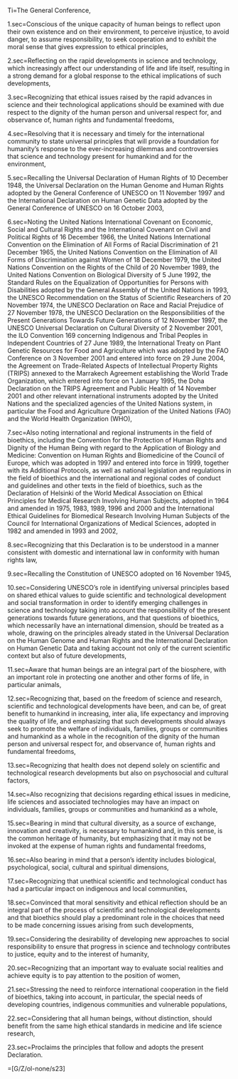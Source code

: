 Ti=The General Conference, 

1.sec=Conscious of the unique capacity of human beings to reflect upon their own existence and on their environment, to perceive injustice, to avoid danger, to assume responsibility, to seek cooperation and to exhibit the moral sense that gives expression to ethical principles, 

2.sec=Reflecting on the rapid developments in science and technology, which increasingly affect our understanding of life and life itself, resulting in a strong demand for a global response to the ethical implications of such developments, 

3.sec=Recognizing that ethical issues raised by the rapid advances in science and their technological applications should be examined with due respect to the dignity of the human person and universal respect for, and observance of, human rights and fundamental freedoms, 

4.sec=Resolving that it is necessary and timely for the international community to state universal principles that will provide a foundation for humanity’s response to the ever-increasing dilemmas and controversies that science and technology present for humankind and for the environment, 

5.sec=Recalling the Universal Declaration of Human Rights of 10 December 1948, the Universal Declaration on the Human Genome and Human Rights adopted by the General Conference of UNESCO on 11 November 1997 and the International Declaration on Human Genetic Data adopted by the General Conference of UNESCO on 16 October 2003, 

6.sec=Noting the United Nations International Covenant on Economic, Social and Cultural Rights and the International Covenant on Civil and Political Rights of 16 December 1966, the United Nations International Convention on the Elimination of All Forms of Racial Discrimination of 21 December 1965, the United Nations Convention on the Elimination of All Forms of Discrimination against Women of 18 December 1979, the United Nations Convention on the Rights of the Child of 20 November 1989, the United Nations Convention on Biological Diversity of 5 June 1992, the Standard Rules on the Equalization of Opportunities for Persons with Disabilities adopted by the General Assembly of the United Nations in 1993, the UNESCO Recommendation on the Status of Scientific Researchers of 20 November 1974, the UNESCO Declaration on Race and Racial Prejudice of 27 November 1978, the UNESCO Declaration on the Responsibilities of the Present Generations Towards Future Generations of 12 November 1997, the UNESCO Universal Declaration on Cultural Diversity of 2 November 2001, the ILO Convention 169 concerning Indigenous and Tribal Peoples in Independent Countries of 27 June 1989, the International Treaty on Plant Genetic Resources for Food and Agriculture which was adopted by the FAO Conference on 3 November 2001 and entered into force on 29 June 2004, the Agreement on Trade-Related Aspects of Intellectual Property Rights (TRIPS) annexed to the Marrakech Agreement establishing the World Trade Organization, which entered into force on 1 January 1995, the Doha Declaration on the TRIPS Agreement and Public Health of 14 November 2001 and other relevant international instruments adopted by the United Nations and the specialized agencies of the United Nations system, in particular the Food and Agriculture Organization of the United Nations (FAO) and the World Health Organization (WHO), 

7.sec=Also noting international and regional instruments in the field of bioethics, including the Convention for the Protection of Human Rights and Dignity of the Human Being with regard to the Application of Biology and Medicine: Convention on Human Rights and Biomedicine of the Council of Europe, which was adopted in 1997 and entered into force in 1999, together with its Additional Protocols, as well as national legislation and regulations in the field of bioethics and the international and regional codes of conduct and guidelines and other texts in the field of bioethics, such as the Declaration of Helsinki of the World Medical Association on Ethical Principles for Medical Research Involving Human Subjects, adopted in 1964 and amended in 1975, 1983, 1989, 1996 and 2000 and the International Ethical Guidelines for Biomedical Research Involving Human Subjects of the Council for International Organizations of Medical Sciences, adopted in 1982 and amended in 1993 and 2002, 

8.sec=Recognizing that this Declaration is to be understood in a manner consistent with domestic and international law in conformity with human rights law, 

9.sec=Recalling the Constitution of UNESCO adopted on 16 November 1945, 

10.sec=Considering UNESCO’s role in identifying universal principles based on shared ethical values to guide scientific and technological development and social transformation in order to identify emerging challenges in science and technology taking into account the responsibility of the present generations towards future generations, and that questions of bioethics, which necessarily have an international dimension, should be treated as a whole, drawing on the principles already stated in the Universal Declaration on the Human Genome and Human Rights and the International Declaration on Human Genetic Data and taking account not only of the current scientific context but also of future developments, 

11.sec=Aware that human beings are an integral part of the biosphere, with an important role in protecting one another and other forms of life, in particular animals, 

12.sec=Recognizing that, based on the freedom of science and research, scientific and technological developments have been, and can be, of great benefit to humankind in increasing, inter alia, life expectancy and improving the quality of life, and emphasizing that such developments should always seek to promote the welfare of individuals, families, groups or communities and humankind as a whole in the recognition of the dignity of the human person and universal respect for, and observance of, human rights and fundamental freedoms, 

13.sec=Recognizing that health does not depend solely on scientific and technological research developments but also on psychosocial and cultural factors, 

14.sec=Also recognizing that decisions regarding ethical issues in medicine, life sciences and associated technologies may have an impact on individuals, families, groups or communities and humankind as a whole, 

15.sec=Bearing in mind that cultural diversity, as a source of exchange, innovation and creativity, is necessary to humankind and, in this sense, is the common heritage of humanity, but emphasizing that it may not be invoked at the expense of human rights and fundamental freedoms, 

16.sec=Also bearing in mind that a person’s identity includes biological, psychological, social, cultural and spiritual dimensions, 

17.sec=Recognizing that unethical scientific and technological conduct has had a particular impact on indigenous and local communities, 

18.sec=Convinced that moral sensitivity and ethical reflection should be an integral part of the process of scientific and technological developments and that bioethics should play a predominant role in the choices that need to be made concerning issues arising from such developments, 

19.sec=Considering the desirability of developing new approaches to social responsibility to ensure that progress in science and technology contributes to justice, equity and to the interest of humanity, 

20.sec=Recognizing that an important way to evaluate social realities and achieve equity is to pay attention to the position of women, 

21.sec=Stressing the need to reinforce international cooperation in the field of bioethics, taking into account, in particular, the special needs of developing countries, indigenous communities and vulnerable populations, 

22.sec=Considering that all human beings, without distinction, should benefit from the same high ethical standards in medicine and life science research, 

23.sec=Proclaims the principles that follow and adopts the present Declaration. 

=[G/Z/ol-none/s23]
